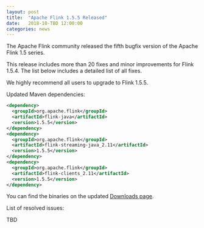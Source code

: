 ```yaml
---
layout: post
title:  "Apache Flink 1.5.5 Released"
date:   2018-10-TBD 12:00:00
categories: news
---
```


The Apache Flink community released the fifth bugfix version of the Apache Flink 1.5 series.

This release includes more than 20 fixes and minor improvements for Flink 1.5.4. The list below includes a detailed list of all fixes.

We highly recommend all users to upgrade to Flink 1.5.5.

Updated Maven dependencies:

```xml
<dependency>
  <groupId>org.apache.flink</groupId>
  <artifactId>flink-java</artifactId>
  <version>1.5.5</version>
</dependency>
<dependency>
  <groupId>org.apache.flink</groupId>
  <artifactId>flink-streaming-java_2.11</artifactId>
  <version>1.5.5</version>
</dependency>
<dependency>
  <groupId>org.apache.flink</groupId>
  <artifactId>flink-clients_2.11</artifactId>
  <version>1.5.5</version>
</dependency>
```

You can find the binaries on the updated [Downloads page](http://flink.apache.org/downloads.html).

List of resolved issues:

TBD
